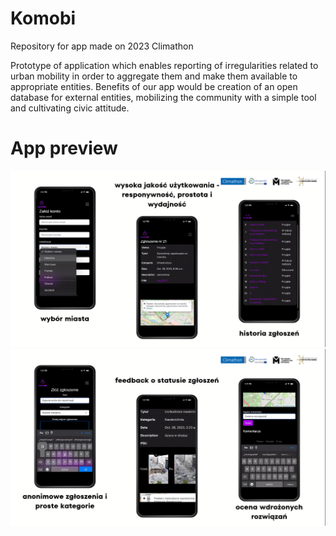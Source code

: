 # Komobi
Repository for app made on 2023 Climathon

Prototype of application which enables reporting of irregularities related to urban mobility in order to aggregate them and make them available to appropriate entities. Benefits of our app would be creation of an open database for external entities, mobilizing the community with a simple tool and cultivating civic attitude.

# App preview
![Photo1](https://github.com/tymsoncyferki/Komobi/blob/master/readme_files/plansza_1.png)
![Photo1](https://github.com/tymsoncyferki/Komobi/blob/master/readme_files/plansza_2.png)
